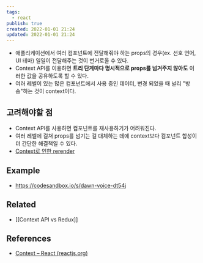 ```yaml
---
tags:
  - react
publish: true
created: 2022-01-01 21:24
updated: 2022-01-01 21:24
---
```


- 애플리케이션에서 여러 컴포넌트에 전달해줘야 하는 props의 경우(ex. 선호 언어, UI 테마) 일일이 전달해주는 것이 번거로울 수 있다.
- Context API를 이용하면 **트리 단계마다 명시적으로 props를 넘겨주지 않아도** 이러한 값을 공유하도록 할 수 있다.
- 여러 레벨이 있는 많은 컴포넌트에서 사용 중인 데이터, 변경 되었을 때 널리 "방송"하는 것이 context이다.

## 고려해야할 점

- Context API를 사용하면 컴포넌트를 재사용하기가 어려워진다.
- 여러 레벨에 걸쳐 props를 넘기는 걸 대체하는 데에 context보다 컴포넌트 합성이 더 간단한 해결책일 수 있다.
- [Context로 인한 rerender](https://github.com/facebook/react/issues/15156#issuecomment-474590693)

## Example

- https://codesandbox.io/s/dawn-voice-dt54j

## Related

- [[Context API vs Redux]]

## References

- [Context – React (reactjs.org)](https://ko.reactjs.org/docs/context.html)